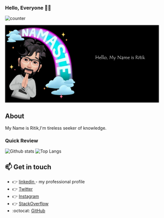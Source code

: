 ### Hello, Everyone :technologist:

![counter](https://enlsjw20z0t8r8d.m.pipedream.net)


![alt text](https://github.com/ritikkr/ritikkr/blob/master/ritik.png)


## About

My Name is Ritik,I'm tireless seeker of knowledge.

### Quick Review

![Github stats](https://github-readme-stats.vercel.app/api?username=ritikkr&theme=tokyonight&count_private=true&show_icons=true) ![Top Langs](https://github-readme-stats.vercel.app/api/top-langs/?username=ritikkr&layout=compact&theme=tokyonight)

## :mailbox: Get in touch
*  :point_right:  <a href="https://www.linkedin.com/in/ritikkr">linkedin </a>  - my professional profile
*  :point_right:  <a href="https://twitter.com/RitikKu80158232">Twitter</a>    
*  :point_right:  <a href="https://www.instagram.com/ritik_kr24/" >Instagram</a>
*  :point_right:  <a href="https://stackoverflow.com/users/10554702/ritik-kumar/" >StackOverflow</a>
*  :octocat:  <a href="https://github.com/ritikkr">GitHub</a>

<!--
**ritikkr/ritikkr** is a ✨ _special_ ✨ repository because its `README.md` (this file) appears on your GitHub profile.

Here are some ideas to get you started:

- 🔭 I’m currently working on ...
- 🌱 I’m currently learning ...
- 👯 I’m looking to collaborate on ...
- 🤔 I’m looking for help with ...
- 💬 Ask me about ...
- 📫 How to reach me: ...
- 😄 Pronouns: ...
- ⚡ Fun fact: ...
-->
